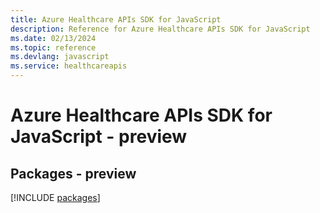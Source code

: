 ```yaml
---
title: Azure Healthcare APIs SDK for JavaScript
description: Reference for Azure Healthcare APIs SDK for JavaScript
ms.date: 02/13/2024
ms.topic: reference
ms.devlang: javascript
ms.service: healthcareapis
---
```

# Azure Healthcare APIs SDK for JavaScript - preview
## Packages - preview
[!INCLUDE [packages](healthcare-apis-index.md)]